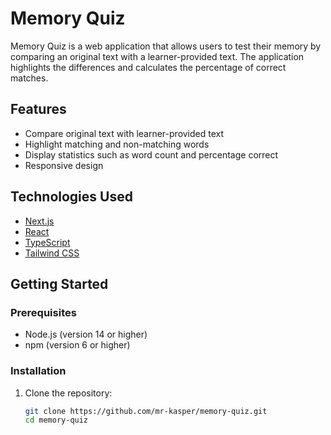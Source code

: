 # Memory Quiz

Memory Quiz is a web application that allows users to test their memory by comparing an original text with a learner-provided text. The application highlights the differences and calculates the percentage of correct matches.

## Features

- Compare original text with learner-provided text
- Highlight matching and non-matching words
- Display statistics such as word count and percentage correct
- Responsive design

## Technologies Used

- [Next.js](https://nextjs.org/)
- [React](https://reactjs.org/)
- [TypeScript](https://www.typescriptlang.org/)
- [Tailwind CSS](https://tailwindcss.com/)

## Getting Started

### Prerequisites

- Node.js (version 14 or higher)
- npm (version 6 or higher)

### Installation

1. Clone the repository:

   ```sh
   git clone https://github.com/mr-kasper/memory-quiz.git
   cd memory-quiz
   ```
